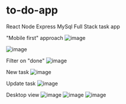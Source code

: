 # to-do-app
React Node Express MySql Full Stack task app

"Mobile first" approach
![image](https://user-images.githubusercontent.com/118814233/221165175-5f965a6a-54f0-4198-96c6-76556f8fbc86.png)

![image](https://user-images.githubusercontent.com/118814233/221165287-b5b40a8f-3309-42a8-a593-cd59606c8328.png)

Filter on "done"
![image](https://user-images.githubusercontent.com/118814233/221165453-7201335c-b06f-44af-8726-5392d2eb9c7e.png)

New task
![image](https://user-images.githubusercontent.com/118814233/221165601-ecb1778f-9489-4b53-8fde-3bb9b849ec61.png)

Update task
![image](https://user-images.githubusercontent.com/118814233/221165724-537aca09-cbc6-4da8-8a01-179b1c43edd8.png)

Desktop view
![image](https://user-images.githubusercontent.com/118814233/221164795-a926a5de-b735-4081-af3a-52d8a24ff7a5.png)
![image](https://user-images.githubusercontent.com/118814233/221165951-1ec4a967-83fe-4f14-8089-9a4d97d59e7f.png)
![image](https://user-images.githubusercontent.com/118814233/221166035-5a50e8ba-c33a-4531-8592-00c98a0535cc.png)
